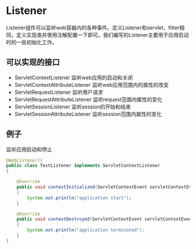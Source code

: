 # Listener

Listener组件可以监听web容器内的各种事件。定义Listener和servlet、filter相同，定义实现类并使用注解配置一下即可。我们编写的Listener主要用于应用启动时的一些初始化工作。

## 可以实现的接口

* ServletContextListener 监听web应用的启动和关闭
* ServletContextAttributeListener 监听web应用范围内的属性的改变
* ServletRequestListener 监听用户请求
* ServletRequestAttributeListener 监听request范围内属性的变化
* ServletSessionListener 监听session的开始和结束
* ServletSessionAttributeListener 监听session范围内属性的变化

## 例子

监听应用启动和停止

```java
@WebListener()
public class TestListener implements ServletContextListener
{

	@Override
	public void contextInitialized(ServletContextEvent servletContextEvent)
	{
		System.out.println("application start");
	}

	@Override
	public void contextDestroyed(ServletContextEvent servletContextEvent)
	{
		System.out.println("application terminated");
	}
}
```
